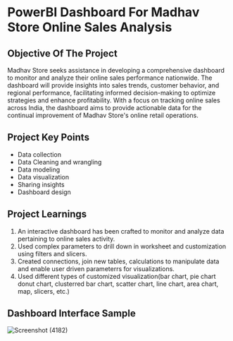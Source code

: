 # PowerBI Dashboard For Madhav Store Online Sales Analysis

## Objective Of The Project

Madhav Store seeks assistance in developing a comprehensive dashboard to monitor and analyze their online sales performance nationwide. The dashboard will provide insights into sales trends, customer behavior, and regional performance, facilitating informed decision-making to optimize strategies and enhance profitability. With a focus on tracking online sales across India, the dashboard aims to provide actionable data for the continual improvement of Madhav Store's online retail operations.

##  Project Key Points

- Data collection
- Data Cleaning and wrangling
- Data modeling
- Data visualization
- Sharing insights
- Dashboard design

## Project Learnings

1. An interactive dashboard has been crafted to monitor and analyze data 
   pertaining to online sales activity.
2. Used complex parameters to drill down in worksheet and customization 
   using filters and slicers.
3. Created connections, join new tables, calculations to manipulate data 
   and enable user driven parameterrs for visualizations.
4. Used different types of customized visualization(bar chart, pie chart
    donut chart, clusterred bar chart, scatter chart, line chart, 
    area chart, map, slicers, etc.)

## Dashboard Interface Sample

![Screenshot (4182)](https://github.com/ShrutiChoubey-2001/Power-BI-dashboard-Project/assets/155421218/3c6c836e-2c6a-4630-8efd-f7bca5bbb15e)



